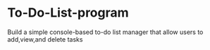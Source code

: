 # To-Do-List-program
Build a simple console-based to-do list manager that allow users to add,view,and delete tasks 
